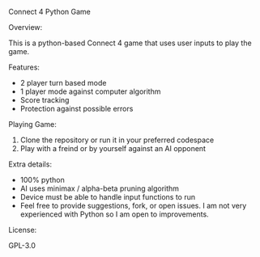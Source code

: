 Connect 4 Python Game


Overview:

This is a python-based Connect 4 game that uses user inputs to play the game.

Features:
 - 2 player turn based mode
 - 1 player mode against computer algorithm
 - Score tracking
 - Protection against possible errors

Playing Game:
1. Clone the repository or run it in your preferred codespace
2. Play with a freind or by yourself against an AI opponent

Extra details:
- 100% python
- AI uses minimax / alpha-beta pruning algorithm
- Device must be able to handle input functions to run
- Feel free to provide suggestions, fork, or open issues. I am
not very experienced with Python so I am open to improvements.

License:

GPL-3.0
